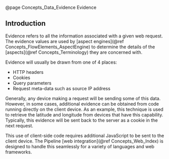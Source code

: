 @page Concepts_Data_Evidence Evidence


## Introduction

Evidence refers to all the information associated with a given web request. The evidence 
values are used by [aspect engines](@ref Concepts_FlowElements_AspectEngine) to determine 
the details of the [aspects](@ref Concepts_Terminology) they are concerned with.

Evidence will usually be drawn from one of 4 places:

* HTTP headers
* Cookies
* Query parameters
* Request meta-data such as source IP address

Generally, any device making a request will be sending some of this data. However, in
some cases, additional evidence can be obtained from code running directly on the client
device. As an example, this technique is used to retrieve the latitude and longitude 
from devices that have this capability.
Typically, this evidence will be sent back to the server as a cookie in the next request.

This use of client-side code requires additional JavaScript to be sent to the client
device. The Pipeline [web integration](@ref Concepts_Web_Index) is designed to handle 
this seamlessly for a variety of languages and web frameworks.